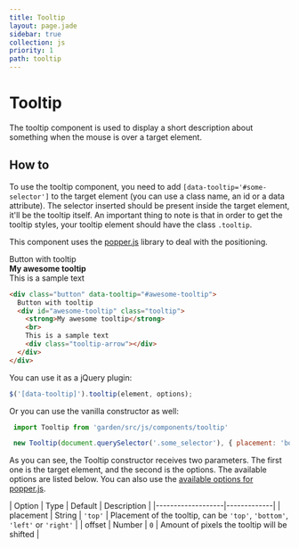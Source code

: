 ```yaml
---
title: Tooltip
layout: page.jade
sidebar: true
collection: js
priority: 1
path: tooltip
---
```


# Tooltip
<p class="lead">
  The tooltip component is used to display a short description about something when the mouse is over a target element.
</p>

## How to

To use the tooltip component, you need to add `[data-tooltip='#some-selector']` to the target element (you can use a class name, an id or a data attribute). The selector inserted should be present inside the target element, it'll be the tooltip itself. An important thing to note is that in order to get the tooltip styles, your tooltip element should have the class `.tooltip`.

This component uses the [popper.js](http://popper.js.org/) library to deal with the positioning.

<div class="example example-code">
  <div class="button" data-tooltip="#awesome-tooltip">
    Button with tooltip
    <div id="awesome-tooltip" class="tooltip">
      <strong>My awesome tooltip</strong>
      <br>
      This is a sample text
      <div class="tooltip-arrow"></div>
    </div>
  </div>
</div>

```html
<div class="button" data-tooltip="#awesome-tooltip">
  Button with tooltip
  <div id="awesome-tooltip" class="tooltip">
    <strong>My awesome tooltip</strong>
    <br>
    This is a sample text
    <div class="tooltip-arrow"></div>
  </div>
</div>
```

You can use it as a jQuery plugin:

```js
$('[data-tooltip]').tooltip(element, options);
```

Or you can use the vanilla constructor as well:

```js
 import Tooltip from 'garden/src/js/components/tooltip'

 new Tooltip(document.querySelector('.some_selector'), { placement: 'bottom'})
```

As you can see, the Tooltip constructor receives two parameters. The first one
is the target element, and the second is the options. The available options are listed below. You can also use the [available options for popper.js](https://popper.js.org/documentation.html#new_Popper).

| Option            | Type | Default | Description |
|-------------------|-------------|
| placement  | String | `'top'` | Placement of the tooltip, can be `'top'`, `'bottom'`, `'left'` or `'right'` |
| offset | Number | `0` | Amount of pixels the tooltip will be shifted |
